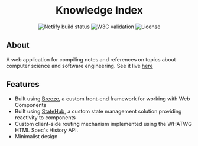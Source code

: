 <h1 align="center">Knowledge Index</h1>
<p align="center">
    <img src="https://img.shields.io/netlify/3653f698-576c-4282-93bd-3a250dae7227" alt="Netlify build status" />
    <img src="https://img.shields.io/w3c-validation/html?targetUrl=https%3A%2F%2Fkindex.netlify.app" alt="W3C validation" />
    <img src="https://img.shields.io/github/license/zeemeng/knowledge-index?color=informational" alt="License" />
</p>

## About

A web application for compiling notes and references on topics about computer science and software engineering. See it live [here](https://kindex.netlify.app)

## Features

- Built using [Breeze](https://github.com/zeemeng/breeze), a custom front-end framework for working with Web Components
- Built using [StateHub](https://github.com/zeemeng/statehub), a custom state management solution providing reactivity to components
- Custom client-side routing mechanism implemented using the WHATWG HTML Spec's History API.
- Minimalist design
